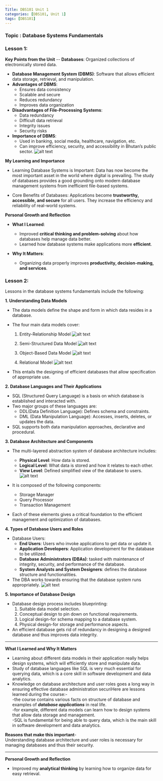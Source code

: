 ```yaml
---
Title: DBS101 Unit 1
categories: [DBS101, Unit 1]
tags: [DBS101]
---
```


### Topic : Database Systems Fundamentals
### Lesson 1:
**Key Points  from the Unit**
-- **Databases**: Organized collections of electronically stored data.  
- **Database Management System (DBMS)**: Software that allows efficient data storage, retrieval, and manipulation.  
- **Advantages of DBMS**:  
  - Ensures data consistency  
  - Scalable and secure  
  - Reduces redundancy  
  - Improves data organization  
- **Disadvantages of File-Processing Systems**:  
  - Data redundancy  
  - Difficult data retrieval  
  - Integrity issues  
  - Security risks  
- **Importance of DBMS**:  
  - Used in banking, social media, healthcare, navigation, etc.  
  - Can improve efficiency, security, and accessibility in Bhutan’s public sector.
![alt text](../1st.webp)

**My Learning and Importance**
- Learning Database Systems is Important: 
Data has now become the most important asset in the world where digital is prevailing. The study of databases provides a good grounding onto modern database management systems from inefficient file-based systems.

- Core Benefits of Databases: 
Applications become **trustworthy, accessible, and secure** for all users. They increase the efficiency and reliability of real-world systems.


**Personal Growth and Reflection**
- **What I Learned**:  
  - Improved **critical thinking and problem-solving** about how databases help manage data better.  
  - Learned how database systems make applications more **efficient**.  


- **Why It Matters**:  
  - Organizing data properly improves **productivity, decision-making, and services**.  


### Lesson 2:
Lessons in the database systems fundamentals include the following:

**1. Understanding Data Models**

- The data models define the shape and form in which data resides in a database.
- The four main data models cover:
   1. Entity-Relationship Model 
 ![alt text](../Entity-Relationship-Model-ER-model.webp)  

   2. Semi-Structured Data Model
   ![alt text](../semistructured-data-model.png)

   3. Object-Based Data Model
 ![alt text](<../object oriented data model.png>)  

   4. Relational Model
   ![alt text](../Entity-Relationship-Model-ER-model.webp)
   
- This entails the designing of efficient databases that allow specification of appropriate use.

**2. Database Languages and Their Applications** 
- SQL (Structured Query Language) is a basis on which database is established and interacted with.
- Two major groups of these languages are:
  - DDL(Data Definition Language): Defines schema and constraints.
  - DML (Data Manipulation Language): Accesses, inserts, deletes, or updates the data.
- SQL supports both data manipulation approaches, declarative and procedural.

**3. Database Architecture and Components** 
- The multi-layered abstraction system of database architecture includes:
  - **Physical Level**: How data is stored.
  - **Logical Level**: What data is stored and how it relates to each other.
  - **View Level**: Defined simplified view of the database to users.
  ![alt text](../data-abstraction-layer-diagram.svg)

- It is composed of the following components: 
  - Storage Manager
  - Query Processor
  - Transaction Management
- Each of these elements gives a critical foundation to the efficient management and optimization of databases.

**4. Types of Database Users and Roles** 
- Database Users:
  - **End Users**: Users who invoke applications to get data or update it.
  - **Application Developers**: Application development for the database to be utilized.
  - **Database Administrators (DBAs)**: tasked with maintenance of integrity, security, and performance of the database.
  - **System Analysts and System Designers**: defines the database structure and functionalities.
- The DBA works towards ensuring that the database system runs appropriately.
![alt text](../Database-users-types-in-DBMS.jpg)

**5. Importance of Database Design** 
- Database design process includes blueprinting:
  1. Suitable data model selection.
  2. Conceptual design to pin down on functional requirements.
  3. Logical design-for schema mapping to a database system.
  4. Physical design-for storage and performance aspects.
- An efficient database gets rid of redundancy in designing a designed database and thus improves data integrity.

---

**What I Learned and Why It Matters**  
- Learning about different data models in their application really helps design systems, which will efficiently store and manipulate data.
- Study of database languages like SQL is very much essential for querying data, which is a core skill in software development and data analytics. 
- Knowledge on database architecture and user roles goes a long way in ensuring effective database administration securiHere are lessons learned during the course:-  
-the course contains various facts on structure of database and examples of ***database applications*** in real life.  
-for example, different data models can learn how to design systems that allow data storage and management.  
-SQL is fundamental for being able to query data, which is the main skill in software development and data analytics.  

**Reasons that make this important**-  
Understanding database architecture and user roles is necessary for managing databases and thus their security.

---

**Personal Growth and Reflection**  
- Improved my **analytical thinking** by learning how to organize data for easy retrieval.  
